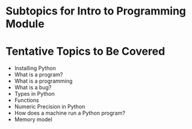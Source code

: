 # Subtopics for Intro to Programming Module

# Tentative Topics to Be Covered

* Installing Python
* What is a program?
* What is a programming 
* What is a bug?
* Types in Python
* Functions
* Numeric Precision in Python
* How does a machine run a Python program?
* Memory model